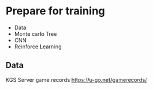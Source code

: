 # Prepare for training
* Data
* Monte carlo Tree
* CNN
* Reinforce Learning
## Data
KGS Server game records
https://u-go.net/gamerecords/
